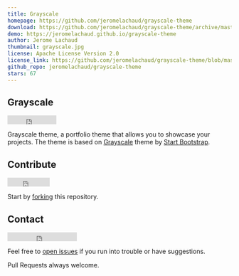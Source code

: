 ```yaml
---
title: Grayscale
homepage: https://github.com/jeromelachaud/grayscale-theme
download: https://github.com/jeromelachaud/grayscale-theme/archive/master.zip
demo: https://jeromelachaud.github.io/grayscale-theme
author: Jerome Lachaud
thumbnail: grayscale.jpg
license: Apache License Version 2.0
license_link: https://github.com/jeromelachaud/grayscale-theme/blob/master/LICENCE
github_repo: jeromelachaud/grayscale-theme
stars: 67
---
```


## Grayscale

<iframe
src="http://ghbtns.com/github-btn.html?user=jeromelachaud&repo=grayscale-theme&type=watch&count=true"
allowtransparency="true" frameborder="0" scrolling="0" width="110"
height="20"></iframe>

Grayscale theme, a portfolio theme that allows you to showcase your
projects. The theme is based on
[Grayscale](http://startbootstrap.com/templates/grayscale/) theme by
[Start Bootstrap](http://startbootstrap.com/).

## Contribute

<iframe
src="http://ghbtns.com/github-btn.html?user=jeromelachaud&repo=grayscale-theme&type=fork&count=true"
allowtransparency="true" frameborder="0" scrolling="0" width="95"
height="20"></iframe>

Start by
[forking](https://github.com/jeromelachaud/grayscale-theme/fork) this
repository.

## Contact

<iframe
src="http://ghbtns.com/github-btn.html?user=jeromelachaud&type=follow"
allowtransparency="true" frameborder="0" scrolling="0" width="156"
height="20"></iframe>

Feel free to [open
issues](https://github.com/jeromelachaud/grayscale-theme/issues/new) if
you run into trouble or have suggestions.

Pull Requests always welcome.
